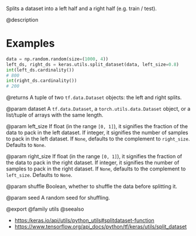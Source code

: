 Splits a dataset into a left half and a right half (e.g. train / test).

@description

# Examples
```python
data = np.random.random(size=(1000, 4))
left_ds, right_ds = keras.utils.split_dataset(data, left_size=0.8)
int(left_ds.cardinality())
# 800
int(right_ds.cardinality())
# 200
```

@returns
A tuple of two `tf.data.Dataset` objects:
the left and right splits.

@param dataset
A `tf.data.Dataset`, a `torch.utils.data.Dataset` object,
or a list/tuple of arrays with the same length.

@param left_size
If float (in the range `[0, 1]`), it signifies
the fraction of the data to pack in the left dataset. If integer, it
signifies the number of samples to pack in the left dataset. If
`None`, defaults to the complement to `right_size`.
Defaults to `None`.

@param right_size
If float (in the range `[0, 1]`), it signifies
the fraction of the data to pack in the right dataset.
If integer, it signifies the number of samples to pack
in the right dataset.
If `None`, defaults to the complement to `left_size`.
Defaults to `None`.

@param shuffle
Boolean, whether to shuffle the data before splitting it.

@param seed
A random seed for shuffling.

@export
@family utils
@seealso
+ <https:/keras.io/api/utils/python_utils#splitdataset-function>
+ <https://www.tensorflow.org/api_docs/python/tf/keras/utils/split_dataset>
